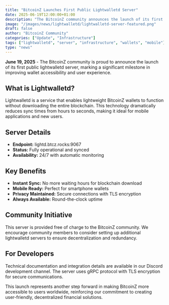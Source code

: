 ```yaml
---
title: "BitcoinZ Launches First Public Lightwalletd Server"
date: 2025-06-19T12:00:00+01:00
description: "The BitcoinZ community announces the launch of its first public lightwalletd server, dramatically improving wallet accessibility and user experience with instant sync capabilities."
image: "/images/news/lightwalletd/lightwalletd-server-featured.png"
draft: false
author: "BitcoinZ Community"
categories: ["Update", "Infrastructure"]
tags: ["lightwalletd", "server", "infrastructure", "wallets", "mobile"]
type: "news"
---
```


**June 19, 2025** - The BitcoinZ community is proud to announce the launch of its first public lightwalletd server, marking a significant milestone in improving wallet accessibility and user experience.

<!--more-->

## What is Lightwalletd?

Lightwalletd is a service that enables lightweight BitcoinZ wallets to function without downloading the entire blockchain. This technology dramatically reduces sync times from hours to seconds, making it ideal for mobile applications and new users.

## Server Details

- **Endpoint:** lightd.btcz.rocks:9067
- **Status:** Fully operational and synced
- **Availability:** 24/7 with automatic monitoring

## Key Benefits

- **Instant Sync:** No more waiting hours for blockchain download
- **Mobile Ready:** Perfect for smartphone wallets
- **Privacy Maintained:** Secure connections with TLS encryption
- **Always Available:** Round-the-clock uptime

## Community Initiative

This server is provided free of charge to the BitcoinZ community. We encourage community members to consider setting up additional lightwalletd servers to ensure decentralization and redundancy.

## For Developers

Technical documentation and integration details are available in our Discord development channel. The server uses gRPC protocol with TLS encryption for secure communications.

This launch represents another step forward in making BitcoinZ more accessible to users worldwide, reinforcing our commitment to creating user-friendly, decentralized financial solutions.
